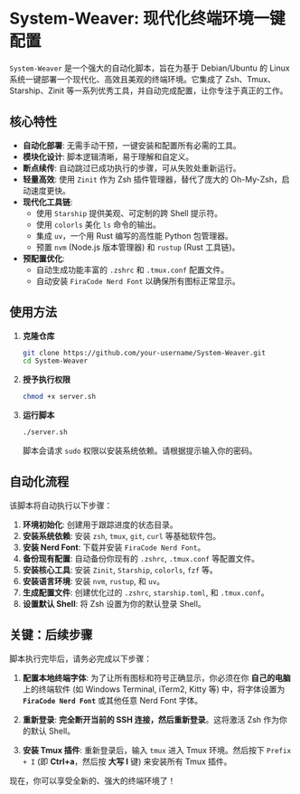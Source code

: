 # System-Weaver: 现代化终端环境一键配置

`System-Weaver` 是一个强大的自动化脚本，旨在为基于 Debian/Ubuntu 的 Linux 系统一键部署一个现代化、高效且美观的终端环境。它集成了 Zsh、Tmux、Starship、Zinit 等一系列优秀工具，并自动完成配置，让你专注于真正的工作。

## 核心特性

- **自动化部署**: 无需手动干预，一键安装和配置所有必需的工具。
- **模块化设计**: 脚本逻辑清晰，易于理解和自定义。
- **断点续传**: 自动跳过已成功执行的步骤，可从失败处重新运行。
- **轻量高效**: 使用 `Zinit` 作为 Zsh 插件管理器，替代了庞大的 Oh-My-Zsh，启动速度更快。
- **现代化工具链**: 
    - 使用 `Starship` 提供美观、可定制的跨 Shell 提示符。
    - 使用 `colorls` 美化 `ls` 命令的输出。
    - 集成 `uv`，一个用 Rust 编写的高性能 Python 包管理器。
    - 预置 `nvm` (Node.js 版本管理器) 和 `rustup` (Rust 工具链)。
- **预配置优化**: 
    - 自动生成功能丰富的 `.zshrc` 和 `.tmux.conf` 配置文件。
    - 自动安装 `FiraCode Nerd Font` 以确保所有图标正常显示。

## 使用方法

1.  **克隆仓库**
    ```bash
    git clone https://github.com/your-username/System-Weaver.git
    cd System-Weaver
    ```

2.  **授予执行权限**
    ```bash
    chmod +x server.sh
    ```

3.  **运行脚本**
    ```bash
    ./server.sh
    ```
    脚本会请求 `sudo` 权限以安装系统依赖。请根据提示输入你的密码。

## 自动化流程

该脚本将自动执行以下步骤：

1.  **环境初始化**: 创建用于跟踪进度的状态目录。
2.  **安装系统依赖**: 安装 `zsh`, `tmux`, `git`, `curl` 等基础软件包。
3.  **安装 Nerd Font**: 下载并安装 `FiraCode Nerd Font`。
4.  **备份现有配置**: 自动备份你现有的 `.zshrc`, `.tmux.conf` 等配置文件。
5.  **安装核心工具**: 安装 `Zinit`, `Starship`, `colorls`, `fzf` 等。
6.  **安装语言环境**: 安装 `nvm`, `rustup`, 和 `uv`。
7.  **生成配置文件**: 创建优化过的 `.zshrc`, `starship.toml`, 和 `.tmux.conf`。
8.  **设置默认 Shell**: 将 Zsh 设置为你的默认登录 Shell。

## 关键：后续步骤

脚本执行完毕后，请务必完成以下步骤：

1.  **配置本地终端字体**: 
    为了让所有图标和符号正确显示，你必须在你 **自己的电脑** 上的终端软件 (如 Windows Terminal, iTerm2, Kitty 等) 中，将字体设置为 **`FiraCode Nerd Font`** 或其他任意 Nerd Font 字体。

2.  **重新登录**: 
    **完全断开当前的 SSH 连接，然后重新登录**。这将激活 Zsh 作为你的默认 Shell。

3.  **安装 Tmux 插件**: 
    重新登录后，输入 `tmux` 进入 Tmux 环境。然后按下 `Prefix + I` (即 **Ctrl+a**，然后按 **大写 I** 键) 来安装所有 Tmux 插件。

现在，你可以享受全新的、强大的终端环境了！
